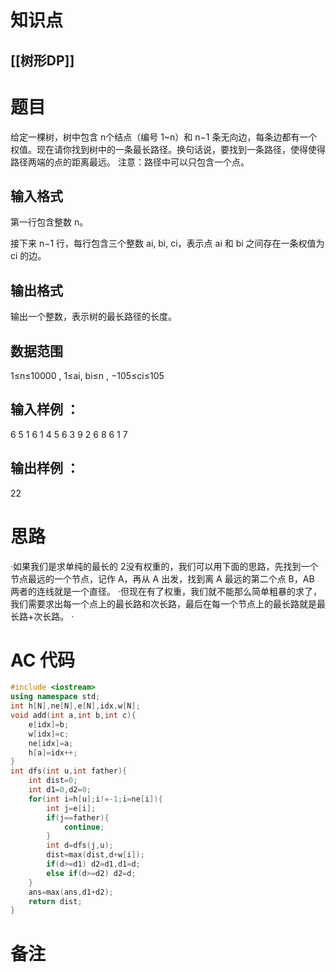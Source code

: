 # 知识点
  ## [[树形DP]]
# 题目
 给定一棵树，树中包含 n个结点（编号 1~n）和 n−1
 条无向边，每条边都有一个权值。现在请你找到树中的一条最长路径。换句话说，要找到一条路径，使得使得路径两端的点的距离最远。
 注意：路径中可以只包含一个点。

## 输入格式
第一行包含整数 n。

接下来 n−1 行，每行包含三个整数 ai, bi, ci，表示点 ai
 和 bi 之间存在一条权值为 ci 的边。
 
## 输出格式
输出一个整数，表示树的最长路径的长度。

## 数据范围
1≤n≤10000
,
1≤ai, bi≤n
,
−105≤ci≤105
## 输入样例 ：
6
5 1 6
1 4 5
6 3 9
2 6 8
6 1 7
## 输出样例 ：
22

# 思路
·如果我们是求单纯的最长的 2没有权重的，我们可以用下面的思路，先找到一个节点最远的一个节点，记作 A，再从 A 出发，找到离 A 最远的第二个点 B，AB 两者的连线就是一个直径。
·但现在有了权重，我们就不能那么简单粗暴的求了，我们需要求出每一个点上的最长路和次长路，最后在每一个节点上的最长路就是最长路+次长路。
·
# AC 代码
```cpp
#include <iostream>
using namespace std;
int h[N],ne[N],e[N],idx,w[N];
void add(int a,int b,int c){
	e[idx]=b;
	w[idx]=c;
	ne[idx]=a;
	h[a]=idx++;
}
int dfs(int u,int father){
	int dist=0;
	int d1=0,d2=0;
	for(int i=h[u];i!=-1;i=ne[i]){
		int j=e[i];
		if(j==father){
			continue;
		}
		int d=dfs(j,u);
		dist=max(dist,d+w[i]);
		if(d>=d1) d2=d1,d1=d;
		else if(d>=d2) d2=d;
	}
	ans=max(ans,d1+d2);
	return dist;
}
```
# 备注

